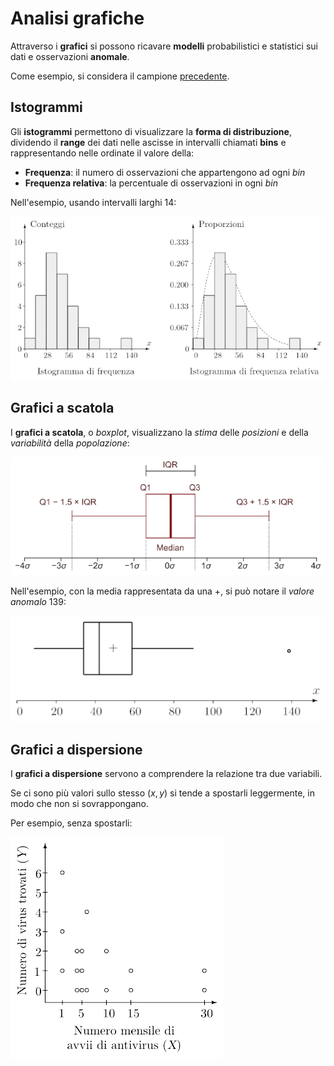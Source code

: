 # Analisi grafiche

Attraverso i **grafici** si possono ricavare **modelli** probabilistici e statistici sui dati e osservazioni **anomale**.

Come esempio, si considera il campione [precedente](../01/README.md).

## Istogrammi

Gli **istogrammi** permettono di visualizzare la **forma di distribuzione**, dividendo il **range** dei dati nelle ascisse in intervalli chiamati **bins** e rappresentando nelle ordinate il valore della:
- **Frequenza**: il numero di osservazioni che appartengono ad ogni _bin_
- **Frequenza relativa**: la percentuale di osservazioni in ogni _bin_

Nell'esempio, usando intervalli larghi $14$:

![Istogramma di frequenza e di frequenza relativa](assets/01.png)

## Grafici a scatola

I **grafici a scatola**, o _boxplot_, visualizzano la _stima_ delle _posizioni_ e della _variabilità_ della _popolazione_:

<p align="center"><img src="assets/02.png" alt="Significato rappresentazioni del grafico a scatola"></p>

Nell'esempio, con la media rappresentata da una $+$, si può notare il _valore anomalo_ $139$:

![Grafico a scatola](assets/03.png)

## Grafici a dispersione

I **grafici a dispersione** servono a comprendere la relazione tra due variabili.

Se ci sono più valori sullo stesso $(x, y)$ si tende a spostarli leggermente, in modo che non si sovrappongano.

Per esempio, senza spostarli:

![Grafico a dispersione dei virus trovati da antivirus all'avvio](assets/04.png)
